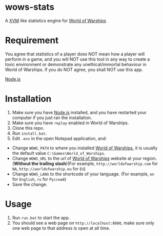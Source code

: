 # wows-stats
A [XVM](http://www.modxvm.com/en/) like statistics engine for [World of Warships](http://worldofwarships.com/)

# Requirement
You agree that statistics of a player does NOT mean how a player will perform in a game, and you will NOT use this tool in any way to create a toxic environment or demonstrate any unethical/immortal behaviour in World of Warships.
If you do NOT agree, you shall NOT use this app.

[Node.js](https://nodejs.org/en/)

# Installation
1. Make sure you have [Node.js](https://nodejs.org/en/) installed, and you have restarted your computer if you just ran the installation.
2. Make sure you have `replay` enabled in World of Warships.
3. Clone this repo.
4. Run `install.bat`.
5. Edit `.env` in the open Notepad application, and:
  * Change `WOWS_PATH` to where you installed [World of Warships](http://worldofwarships.com/), it is usually the default value `C:\Games\World_of_Warships`.
  * Change `WOWS_URL` to the url of [World of Warships](http://worldofwarships.com/) website at your region. (**Without the trailing slash**)(For example, `http://worldofwarship.com` for `NA`, `http://worldofwarship.eu` for `EU`)
  * Change `WOWS_LANG` to the shortcode of your language. (For example, `en` for `English`, `ru` for `Русский`)
  * Save the change.

# Usage
1. Run `run.bat` to start the app.
2. You should see a web page on ``http://localhost:8080``, make sure only one web page to that address is open at all time.
